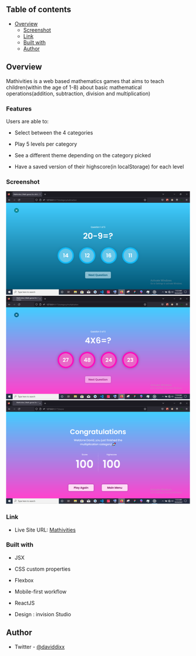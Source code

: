 ## Table of contents

- [Overview](#overview)
  - [Screenshot](#screenshot)
  - [Link](#link)
  - [Built with](#built-with)
  - [Author](#author)

## Overview
Mathivities is a web based mathematics games that aims to teach children(within the age of 1-8) about basic mathematical operations(addition, subtraction, division and multiplication)

### Features

Users are able to:

- Select between the 4 categories

- Play 5 levels per category

- See a different theme depending on the category picked

- Have a saved version of their highscore(in localStorage) for each level

### Screenshot

![screenshot of the subtraction level](/src/assets/Screenshot%20(188).png)
![screenshot of the multiplication level](/src/assets/Screenshot%20(190).png)
![screenshot of the multiplication score page](/src/assets/Screenshot%20(191).png)

### Link

- Live Site URL: [Mathivities](https://mathivities.netlify.app/)


### Built with

- JSX
- CSS custom properties
- Flexbox
- Mobile-first workflow
- ReactJS

- Design : invision Studio
## Author
- Twitter - [@daviddixx](https://www.twitter.com/dixx_david)

